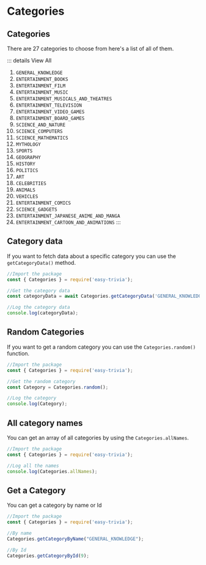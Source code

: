 # Categories

## Categories
There are 27 categories to choose from here's a list of all of them.

::: details View All
  1. `GENERAL_KNOWLEDGE`
2. `ENTERTAINMENT_BOOKS`
3. `ENTERTAINMENT_FILM`
4. `ENTERTAINMENT_MUSIC`
5. `ENTERTAINMENT_MUSICALS_AND_THEATRES`
6. `ENTERTAINMENT_TELEVISION`
7. `ENTERTAINMENT_VIDEO_GAMES`
8. `ENTERTAINMENT_BOARD_GAMES`
9. `SCIENCE_AND_NATURE`
10. `SCIENCE_COMPUTERS`
11. `SCIENCE_MATHEMATICS`
12. `MYTHOLOGY`
13. `SPORTS`
14. `GEOGRAPHY`
15. `HISTORY`
16. `POLITICS`
17. `ART`
18. `CELEBRITIES`
19. `ANIMALS`
20. `VEHICLES`
21. `ENTERTAINMENT_COMICS`
22. `SCIENCE_GADGETS`
23. `ENTERTAINMENT_JAPANESE_ANIME_AND_MANGA`
24. `ENTERTAINMENT_CARTOON_AND_ANIMATIONS`
:::

## Category data
If you want to fetch data about a specific category you can use the `getCategoryData()` method.

```js
//Import the package
const { Categories } = require('easy-trivia');

//Get the category data
const categoryData = await Categories.getCategoryData('GENERAL_KNOWLEDGE');

//Log the category data
console.log(categoryData);
```

## Random Categories
If you want to get a random category you can use the `Categories.random()` function.

```js
//Import the package
const { Categories } = require('easy-trivia');

//Get the random category
const Category = Categories.random();

//Log the category
console.log(Category);
```

## All category names
You can get an array of all categories by using the `Categories.allNames`.

```js
//Import the package
const { Categories } = require('easy-trivia');

//Log all the names
console.log(Categories.allNames);
```
## Get a Category
You can get a category by name or Id

```js
//Import the package
const { Categories } = require('easy-trivia');

//By name
Categories.getCategoryByName("GENERAL_KNOWLEDGE");

//By Id
Categories.getCategoryById(9);
```